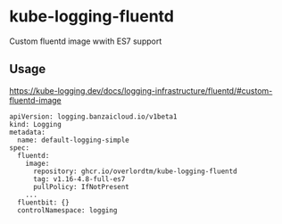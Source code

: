 # kube-logging-fluentd

Custom fluentd image wwith ES7 support

## Usage

https://kube-logging.dev/docs/logging-infrastructure/fluentd/#custom-fluentd-image

```
apiVersion: logging.banzaicloud.io/v1beta1
kind: Logging
metadata:
  name: default-logging-simple
spec:
  fluentd:
    image:
      repository: ghcr.io/overlordtm/kube-logging-fluentd
      tag: v1.16-4.8-full-es7
      pullPolicy: IfNotPresent
    ...
  fluentbit: {}
  controlNamespace: logging
```